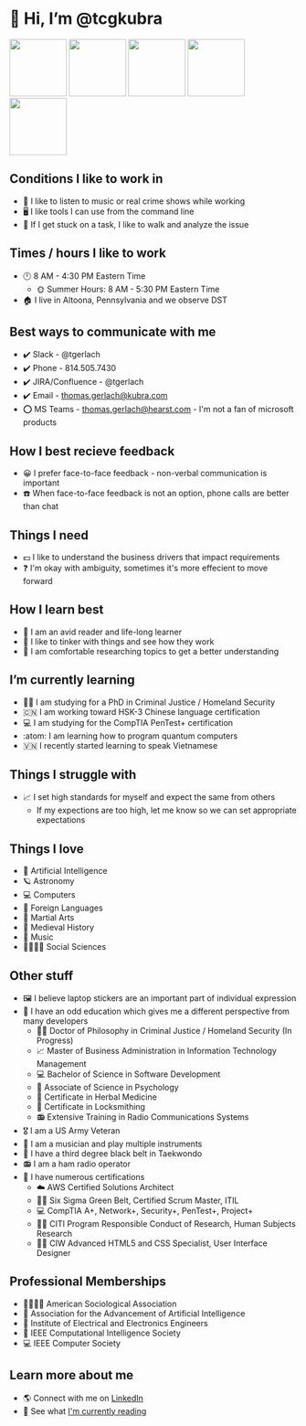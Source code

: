 # 👋 Hi, I’m @tcgkubra

<img src="https://images.credly.com/size/340x340/images/0e284c3f-5164-4b21-8660-0d84737941bc/image.png" width="100px"/> 
<img src="https://talixa.com/media/certs/csm.png" width="100px"/>
<img src="https://talixa.com/media/certs/ss-gb.png" width="100px"/> 
<img src="https://talixa.com/media/certs/itil.png" width="100px"/> 
<img src="https://talixa.com/media/certs/project-plus.png" width="100px"/> 

## Conditions I like to work in
- 🎵 I like to listen to music or real crime shows while working
- 🖥️ I like tools I can use from the command line
- 🚶 If I get stuck on a task, I like to walk and analyze the issue 


## Times / hours I like to work
- 🕛 8 AM - 4:30 PM Eastern Time
  - 🌞 Summer Hours: 8 AM - 5:30 PM Eastern Time  
- 🏠 I live in Altoona, Pennsylvania and we observe DST
 

## Best ways to communicate with me
- ✔️ Slack - @tgerlach
- ✔️ Phone - 814.505.7430
- ✔️ JIRA/Confluence - @tgerlach
- ✔️ Email - thomas.gerlach@kubra.com
- ⭕ MS Teams - thomas.gerlach@hearst.com - I'm not a fan of microsoft products


## How I best recieve feedback
- 😀 I prefer face-to-face feedback - non-verbal communication is important
- ☎️ When face-to-face feedback is not an option, phone calls are better than chat 


## Things I need
- 💵 I like to understand the business drivers that impact requirements
- ❓ I'm okay with ambiguity, sometimes it's more effecient to move forward


## How I learn best
- 📖 I am an avid reader and life-long learner
- 🤹 I like to tinker with things and see how they work
- 📜 I am comfortable researching topics to get a better understanding


## I’m currently learning
- 👮‍♂️ I am studying for a PhD in Criminal Justice / Homeland Security
- 🇨🇳 I am working toward HSK-3 Chinese language certification
- 💻 I am studying for the CompTIA PenTest+ certification
- :atom: I am learning how to program quantum computers
- 🇻🇳 I recently started learning to speak Vietnamese
  
  
## Things I struggle with
- 📈 I set high standards for myself and expect the same from others
  - If my expections are too high, let me know so we can set appropriate expectations


## Things I love
- 🤖 Artificial Intelligence
- 🪐 Astronomy
- 💻 Computers
- 💬 Foreign Languages
- 🥷 Martial Arts
- 🧙 Medieval History
- 🎵 Music
- 👨‍👩‍👧‍👦 Social Sciences


## Other stuff
- 🖼️ I believe laptop stickers are an important part of individual expression
- 📜 I have an odd education which gives me a different perspective from many developers
  - 🕵️‍♂️ Doctor of Philosophy in Criminal Justice / Homeland Security (In Progress)
  - 📈 Master of Business Administration in Information Technology Management
  - 💻 Bachelor of Science in Software Development
  - 🧠 Associate of Science in Psychology
  - 💊 Certificate in Herbal Medicine
  - 🔑 Certificate in Locksmithing
  - 📻 Extensive Training in Radio Communications Systems
- 🎖️ I am a US Army Veteran
- 🎷 I am a musician and play multiple instruments
- 🥋 I have a third degree black belt in Taekwondo
- 📻 I am a ham radio operator
- 📄 I have numerous certifications
  - ☁️ AWS Certified Solutions Architect
  - 👨‍💼 Six Sigma Green Belt, Certified Scrum Master, ITIL
  - 💻 CompTIA A+, Network+, Security+, PenTest+, Project+
  - 👨‍🔬 CITI Program Responsible Conduct of Research, Human Subjects Research
  - 👨‍💻 CIW Advanced HTML5 and CSS Specialist, User Interface Designer


## Professional Memberships
- 👨‍👩‍👧‍👦 American Sociological Association
- 🧠 Association for the Advancement of Artificial Intelligence
- 🔌 Institute of Electrical and Electronics Engineers
- 🤖 IEEE Computational Intelligence Society
- 💻 IEEE Computer Society
 

## Learn more about me
- 🌎 Connect with me on [LinkedIn](https://linkedin.com/in/tcgerlach)
- 📖 See what [I'm currently reading](https://www.librarything.com/catalog/tcgerlach/currentlyreading)
